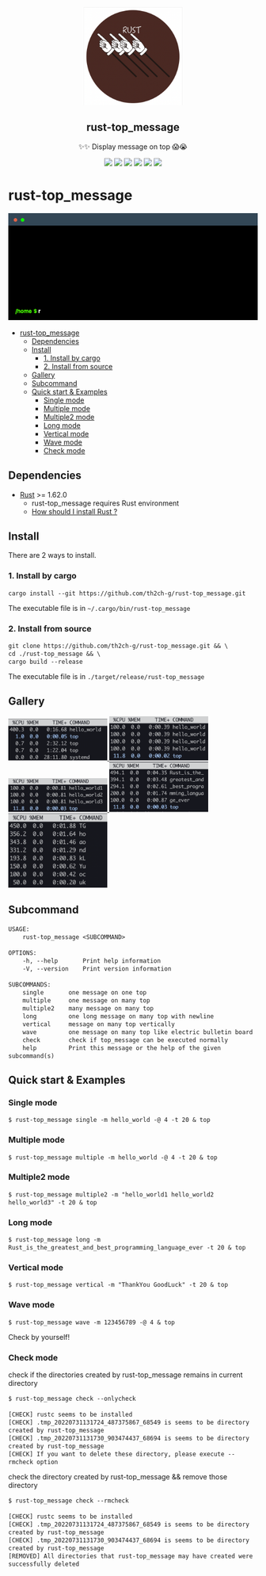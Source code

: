 <p align="center">
  <img width="200" src="img/logo.png" />  
  <h2 align="center"> rust-top_message </h2>
  <p align="center">✨✨ Display message on top 😱😭</p>
</p>

<p align="center">
  <a>
    <img src="https://img.shields.io/github/stars/th2ch-g/rust-top_message"/>
  </a>
  <a>
    <img src="https://img.shields.io/github/license/th2ch-g/rust-top_message"/>
  </a>
  <a>
    <img src="https://github.com/th2ch-g/rust-top_message/actions/workflows/rust.yaml/badge.svg"/>
  </a>
  <a>
   <img src="https://img.shields.io/github/languages/top/th2ch-g/rust-top_message"/>
  </a>
  <a>
    <img src="https://img.shields.io/github/last-commit/th2ch-g/rust-top_message">
  </a>
  <a>
    <img src="https://img.shields.io/github/repo-size/th2ch-g/rust-top_message">
  </a>
</p>


# rust-top_message
![gif_example](img/example.gif)

- [rust-top_message](#rust-top_message)
  - [Dependencies](#dependencies)
  - [Install](#install)
    - [1. Install by cargo](#1-install-by-cargo)
    - [2. Install from source](#2-install-from-source)
  - [Gallery](#gallery)
  - [Subcommand](#subcommand)
  - [Quick start & Examples](#quick-start--examples)
    - [Single mode](#single-mode)
    - [Multiple mode](#multiple-mode)
    - [Multiple2 mode](#multiple2-mode)
    - [Long mode](#long-mode)
    - [Vertical mode](#vertical-mode)
    - [Wave mode](#wave-mode)
    - [Check mode](#check-mode)


## Dependencies
- [Rust](https://www.rust-lang.org/tools/install) >= 1.62.0
    - rust-top_message requires Rust environment
    - [How should I install Rust ?](rust-how-to-install.md)


## Install
There are 2 ways to install.


### 1. Install by cargo
~~~
cargo install --git https://github.com/th2ch-g/rust-top_message.git
~~~
The executable file is in `~/.cargo/bin/rust-top_message`


### 2. Install from source
~~~
git clone https://github.com/th2ch-g/rust-top_message.git && \
cd ./rust-top_message && \
cargo build --release
~~~
The executable file is in `./target/release/rust-top_message`


## Gallery
<a href=#single>
    <img src="img/single.png" class="galleryItem" width=200px></img>
</a>

<a href=#multiple>
    <img src="img/multiple.png" class="galleryItem" width=200px></img>
</a>

<a href=#multiple2>
    <img src="img/multiple2.png" class="galleryItem" width=200px></img>
</a>

<a href=#long>
    <img src="img/long.png" class="galleryItem" width=200px></img>
</a>

<a href=#vertical>
    <img src="img/vertical.png" class="galleryItem" width=200px></img>
</a>



## Subcommand
~~~
USAGE:
    rust-top_message <SUBCOMMAND>

OPTIONS:
    -h, --help       Print help information
    -V, --version    Print version information

SUBCOMMANDS:
    single       one message on one top
    multiple     one message on many top
    multiple2    many message on many top
    long         one long message on many top with newline
    vertical     message on many top vertically
    wave         one message on many top like electric bulletin board
    check        check if top_message can be executed normally
    help         Print this message or the help of the given subcommand(s)
~~~


## Quick start & Examples

<a id="single"></a>
### Single mode
~~~
$ rust-top_message single -m hello_world -@ 4 -t 20 & top
~~~


<a id="multiple"></a>
### Multiple mode
~~~
$ rust-top_message multiple -m hello_world -@ 4 -t 20 & top
~~~


<a id="multiple2"></a>
### Multiple2 mode
~~~
$ rust-top_message multiple2 -m "hello_world1 hello_world2 hello_world3" -t 20 & top
~~~



<a id="long"></a>
### Long mode
~~~
$ rust-top_message long -m Rust_is_the_greatest_and_best_programming_language_ever -t 20 & top
~~~


<a id="vertical"></a>
### Vertical mode
~~~
$ rust-top_message vertical -m "ThankYou GoodLuck" -t 20 & top
~~~


### Wave mode
~~~
$ rust-top_message wave -m 123456789 -@ 4 & top
~~~

Check by yourself!


### Check mode

check if the directories created by rust-top_message remains in current directory
~~~
$ rust-top_message check --onlycheck

[CHECK] rustc seems to be installed
[CHECK] .tmp_20220731131724_487375867_68549 is seems to be directory created by rust-top_message
[CHECK] .tmp_20220731131730_903474437_68694 is seems to be directory created by rust-top_message
[CHECK] If you want to delete these directory, please execute --rmcheck option
~~~


check the directory created by rust-top_message && remove those directory
~~~
$ rust-top_message check --rmcheck

[CHECK] rustc seems to be installed
[CHECK] .tmp_20220731131724_487375867_68549 is seems to be directory created by rust-top_message
[CHECK] .tmp_20220731131730_903474437_68694 is seems to be directory created by rust-top_message
[REMOVED] All directories that rust-top_message may have created were successfully deleted
~~~